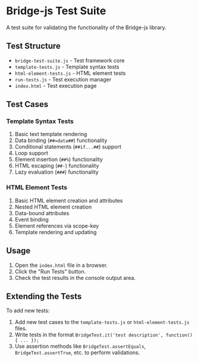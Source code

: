 # Bridge-js Test Suite

A test suite for validating the functionality of the Bridge-js library.

## Test Structure

- `bridge-test-suite.js` - Test framework core
- `template-tests.js` - Template syntax tests
- `html-element-tests.js` - HTML element tests
- `run-tests.js` - Test execution manager
- `index.html` - Test execution page

## Test Cases

### Template Syntax Tests

1. Basic text template rendering
2. Data binding (`##=data##`) functionality
3. Conditional statements (`##if...##`) support
4. Loop support
5. Element insertion (`##%`) functionality
6. HTML escaping (`##-`) functionality
7. Lazy evaluation (`###`) functionality

### HTML Element Tests

1. Basic HTML element creation and attributes
2. Nested HTML element creation
3. Data-bound attributes
4. Event binding
5. Element references via scope-key
6. Template rendering and updating

## Usage

1. Open the `index.html` file in a browser.
2. Click the "Run Tests" button.
3. Check the test results in the console output area.

## Extending the Tests

To add new tests:

1. Add new test cases to the `template-tests.js` or `html-element-tests.js` files.
2. Write tests in the format `BridgeTest.it('test description', function() { ... });`
3. Use assertion methods like `BridgeTest.assertEquals`, `BridgeTest.assertTrue`, etc. to perform validations.
